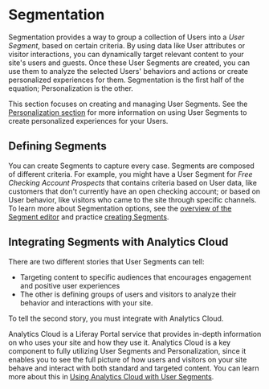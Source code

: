 # Segmentation

Segmentation provides a way to group a collection of Users into a *User Segment*, based on certain criteria. By using data like User attributes or visitor interactions, you can dynamically target relevant content to your site's users and guests. Once these User Segments are created, you can use them to analyze the selected Users' behaviors and actions or create personalized experiences for them. Segmentation is the first half of the equation; Personalization is the other.

This section focuses on creating and managing User Segments. See the [Personalization section](../02-experience-personalization/personalization-intro.md) for more information on using User Segments to create personalized experiences for your Users.

## Defining Segments

You can create Segments to capture every case. Segments are composed of different criteria. For example, you might have a User Segment for *Free Checking Account Prospects* that contains criteria based on User data, like customers that don't currently have an open checking account; or based on User behavior, like visitors who came to the site through specific channels. To learn more about Segmentation options, see the 
[overview of the Segment editor](./the-segments-editor.md) and practice
[creating Segments](./creating-user-segments.md).

## Integrating Segments with Analytics Cloud

There are two different stories that User Segments can tell:

* Targeting content to specific audiences that encourages engagement and positive user experiences
* The other is defining groups of users and visitors to analyze their behavior and interactions with your site.

To tell the second story, you must integrate with Analytics Cloud.

Analytics Cloud is a Liferay Portal service that provides in-depth information on who uses your site and how they use it. Analytics Cloud is a key component to fully utilizing User Segments and Personalization, since it enables you to see the full picture of how users and visitors on your site behave and interact with both standard and targeted content. You can learn more about this in [Using Analytics Cloud with User Segments](./analytics-cloud-segmentation.md).
